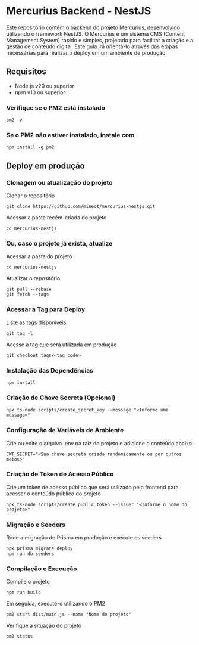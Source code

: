 # Mercurius Backend - NestJS

Este repositório contém o backend do projeto Mercurius, desenvolvido utilizando o framework NestJS. O Mercurius é um sistema CMS (Content Management System) rápido e simples, projetado para facilitar a criação e a gestão de conteúdo digital. Este guia irá orientá-lo através das etapas necessárias para realizar o deploy em um ambiente de produção.

## Requisitos

- Node.js v20 ou superior
- npm v10 ou superior

### Verifique se o PM2 está instalado

```shell
pm2 -v
```

### Se o PM2 não estiver instalado, instale com

```shell
npm install -g pm2
```

## Deploy em produção

### Clonagem ou atualização do projeto

Clonar o repositório

```shell
git clone https://github.com/mineot/mercurius-nestjs.git
```

Acessar a pasta recém-criada do projeto

```shell
cd mercurius-nestjs
```

### Ou, caso o projeto já exista, atualize

Acessar a pasta do projeto

```shell
cd mercurius-nestjs
```

Atualizar o repositório

```shell
git pull --rebase
git fetch --tags
```

### Acessar a Tag para Deploy

Liste as tags disponíveis

```shell
git tag -l
```

Acesse a tag que será utilizada em produção

```shell
git checkout tags/<tag_code>
```

### Instalação das Dependências

```shell
npm install
```

### Criação de Chave Secreta (Opcional)

```shell
npx ts-node scripts/create_secret_key --message "<Informe uma message>"
```

### Configuração de Variáveis de Ambiente

Crie ou edite o arquivo .env na raiz do projeto e adicione o conteúdo abaixo

```shell
JWT_SECRET="<Sua chave secreta criada randomicamente ou por outros meios>"
```

### Criação de Token de Acesso Público

Crie um token de acesso público que será utilizado pelo frontend para acessar o conteúdo público do projeto

```shell
npx ts-node scripts/create_public_token --issuer "<Informe o nome do projeto>"
```

### Migração e Seeders

Rode a migração do Prisma em produção e execute os seeders

```shell
npx prisma migrate deploy
npm run db:seeders
```

### Compilação e Execução

Compile o projeto

```shell
npm run build
```

Em seguida, execute-o utilizando o PM2

```shell
pm2 start dist/main.js --name "Nome do projeto"
```

Verifique a situação do projeto

```shell
pm2 status
```
